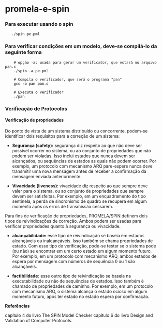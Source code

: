 # promela-e-spin

### Para executar usando o spin

```shell
   ./spin pe.pml
```

###  Para verificar condições em um modelo, deve-se compilá-lo da seguinte forma

```shell
    # opção -a: usada para gerar um verificador, que estará no arquivo pan.c
    ./spin -a pe.pml

    # Compila o verificador, que será o programa "pan"
    gcc -o pan pan.c

    # Executa o verificador
    ./pan
```
### Verificação de Protocolos

#### Verificação de propriedades

Do ponto de vista de um sistema distribuído ou concorrente, podem-se identificar dois requisitos para a correção de um sistema:

- **Segurança (safety):** segurança diz respeito ao que não deve ser possível ocorrer no sistema, ou ao conjunto de propriedades que não podem ser violadas. Isso inclui estados que nunca devem ser alcançados, ou sequências de estados as quais não podem ocorrer. Por exemplo, um protocolo com mecanismo ARQ pare-espere nunca deve transmitir uma nova mensagem antes de receber a confirmação da mensagem enviada anteriormente.

- **Vivacidade (liveness):** vivacidade diz respeito ao que sempre deve valer para o sistema, ou ao conjunto de propriedades que sempre devem ser satisfeitas. Por exemplo, em um enquadramento do tipo sentinela, a perda de sincronismo de quadro se recupera em algum momento após os erros de transmissão cessarem.


Para fins de verificação de propriedades, PROMELA/SPIN definem dois tipos de reivindicações de correção. Ambos podem ser usadas para verificar propriedades quanto à segurança ou vivacidade.

- **alcançabilidade:** esse tipo de reivindicação se baseia em estados alcançáveis ou inalcançáveis. Isso também se chama propriedades de estado. Com esse tipo de verificação, pode-se testar se o sistema pode (ou não) se encontrar em um certo estado em algum momento futuro. Por exemplo, em um protocolo com mecanismo ARQ, ambos estados de espera por mensagem com números de sequência 0 ou 1 são alcançáveis.

- **factibilidade:** esse outro tipo de reivindicação se baseia na executabilidade ou não de sequências de estados. Isso também é chamado de propriedades de caminho. Por exemplo, em um protocolo com mecanismo ARQ, o sistema alcança o estado ocioso em algum momento futuro, após ter estado no estado espera por confirmação.

**Referências**

capítulo 4 do livro The SPIN Model Checker
capítulo 6 do livro Design and Validation of Computer Protocols.
